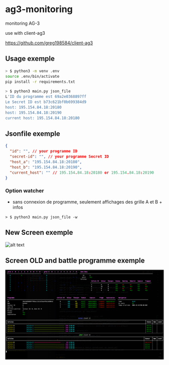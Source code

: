 # ag3-monitoring
monitoring AG-3

use with client-ag3

https://github.com/greg198584/client-ag3

## Usage exemple

```bash
> $ python3 -m venv .env 
source .env/bin/activate
pip install -r requirements.txt
```

```bash
> $ python3 main.py json_file
L'ID du programme est 69a2e0368897ff
Le Secret ID est b73c621bf0b699384d9
host: 195.154.84.18:20180
host: 195.154.84.18:20190
current host: 195.154.84.18:20180
```

## Jsonfile exemple

```json
{
  "id": "", // your programme ID
  "secret-id": "", // your programme Secret ID
  "host_a": "195.154.84.18:20180",
  "host_b": "195.154.84.18:20190",
  "current_host": "" // 195.154.84.18:20180 or 195.154.84.18:20190
}

```

### Option watcher

- sans connexion de programme, seulement affichages des grille A et B + infos

```
> $ python3 main.py json_file -w
```

## New Screen exemple

![alt text](img/screen_demo_0323.png)



## Screen OLD and battle programme exemple

![alt text](img/screen_demo.png)
